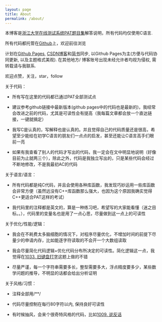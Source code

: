 ```yaml
---
layout: page
title: About
permalink: /about/
---
```


本博客是[浙江大学在线测试系统PAT题目集][PAT]解答说明，所有代码均仅使用C语言.

所有代码都托管在[Github][]上，欢迎前往浏览

计划在[Github Pages][gh-pages], [CSDN博客][CSDN]和[简书][Jianshu]同步, 以Github
Pages为主(方便与代码协同更新, 以及主题格式美观). 在其他地方/
博客账号出现未经允许者均视为侵权, 需转载请与我联系.

欢迎点赞，关注，star，follow

关于代码：

- 所有写在这里的代码都已通过PAT全部测试点

- 建议参考github链接中最新版本(github pages中的代码也是最新的)，我经常会改进之前的代码，尤其是可读性会有提高（我每篇文章都会放一个直达链接，一键就搞定）

- 我写C是认真的，写解释也是认真的。并且觉得自己的代码质量还是很高，希望至少能给在初学C语言的朋友们一点点的启发，甚至还能让C语言高手们眼前一亮

- 如果有我查看了别人的代码才写出的代码，我一定会在文中明显地说明（好像目前为止就两三个），除此之外，代码是我独立写出的，只是某些代码会经过不断地修改，不是我最初AC的代码

关于语言/语言：

- 所有代码都是纯C代码，并且会使用各种库函数，我发现巧妙运用一些库函数会非常方便（虽然远没有C++库函数那么强大，也因为这个原因我确实觉得C++更适合PAT这样的考试）

- 我代码里的注释都是英文的，算是一种练习吧，希望写的大家能看懂（迷之目标。。），代码里的变量名也是用了一点心思，尽量做到这一点上的可读性

关于优化/性能/逻辑：

- 我会在不耗费太多脑细胞的情况下，对程序尽量优化，不增加时间的前提下尽量少的申请内存，比如能逐字符读取的不会开一个大数组读取

- 我会尽量简化代码逻辑+优化代码分布所决定的可读性。简化逻辑这一点，我觉得在[1033. 旧键盘打字](http://www.jianshu.com/p/2f9ed47a3d17)这题上做的不错

- 尽量严谨，每一个字符串需要多长，整型需要多大，浮点精度要多少，某些数学问题的推导，不明显的话都会给出分析证明

关于风格/习惯：

- 注释全部用/**/

- 代码尽量控制在每行80字符以内, 保持良好可读性

- 有时候抽风，会来个很奇特风格的代码，比如[1009. 说反话](http://www.jianshu.com/p/fcc3dabefd6e)

[PAT]: https://pintia.cn/problem-sets
[Github]: https://github.com/OliverLew/PAT
[gh-pages]: https://oliverlew.github.io/PAT/
[CSDN]: https://blog.csdn.net/Oliver__Lew
[Jianshu]: https://www.jianshu.com/u/6d7ea07c8f6e
